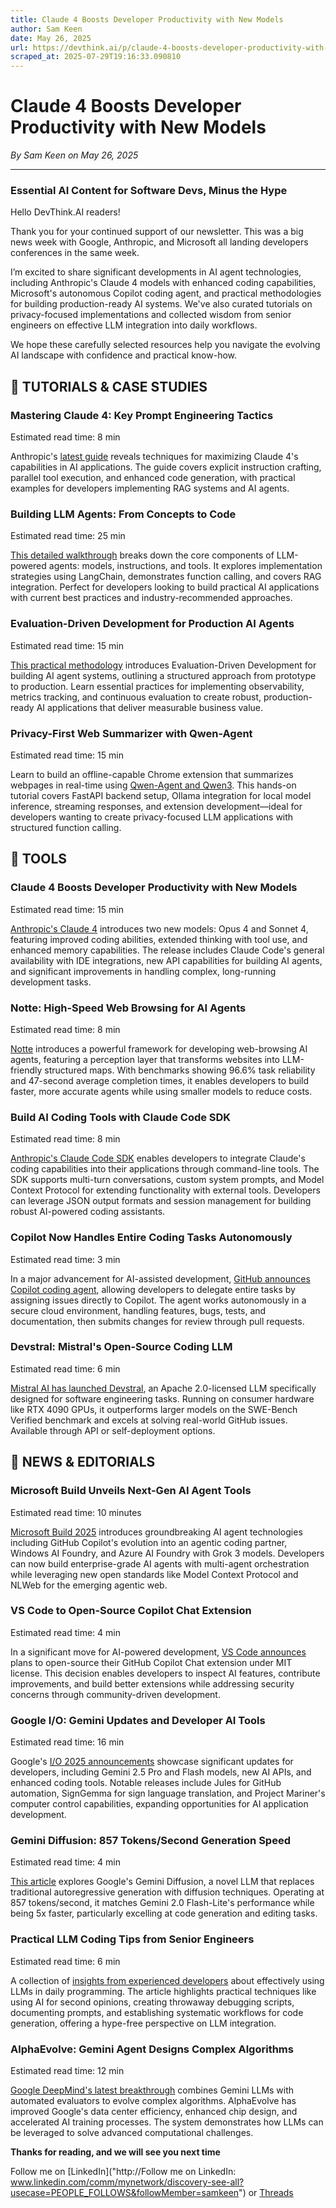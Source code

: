```yaml
---
title: Claude 4 Boosts Developer Productivity with New Models
author: Sam Keen
date: May 26, 2025
url: https://devthink.ai/p/claude-4-boosts-developer-productivity-with-new-models-9a6d
scraped_at: 2025-07-29T19:16:33.090810
---
```


# Claude 4 Boosts Developer Productivity with New Models

*By Sam Keen on May 26, 2025*

---

### **Essential AI Content for Software Devs,** **Minus the Hype**

Hello DevThink.AI readers!

Thank you for your continued support of our newsletter. This was a big news week with Google, Anthropic, and Microsoft all landing developers conferences in the same week.

I’m excited to share significant developments in AI agent technologies, including Anthropic's Claude 4 models with enhanced coding capabilities, Microsoft's autonomous Copilot coding agent, and practical methodologies for building production-ready AI systems. We've also curated tutorials on privacy-focused implementations and collected wisdom from senior engineers on effective LLM integration into daily workflows.

We hope these carefully selected resources help you navigate the evolving AI landscape with confidence and practical know-how.



## 📖 **TUTORIALS & CASE STUDIES**

### **Mastering Claude 4: Key Prompt Engineering Tactics**

Estimated read time: 8 min

Anthropic's [latest guide]("https://docs.anthropic.com/en/docs/build-with-claude/prompt-engineering/claude-4-best-practices") reveals techniques for maximizing Claude 4's capabilities in AI applications. The guide covers explicit instruction crafting, parallel tool execution, and enhanced code generation, with practical examples for developers implementing RAG systems and AI agents.

### **Building LLM Agents: From Concepts to Code**

Estimated read time: 25 min



[This detailed walkthrough]("https://towardsdatascience.com/new-to-llms-start-here/") breaks down the core components of LLM-powered agents: models, instructions, and tools. It explores implementation strategies using LangChain, demonstrates function calling, and covers RAG integration. Perfect for developers looking to build practical AI applications with current best practices and industry-recommended approaches.

### **Evaluation-Driven Development for Production AI Agents**

Estimated read time: 15 min



[This practical methodology]("https://www.newsletter.swirlai.com/p/evaluation-driven-development-for") introduces Evaluation-Driven Development for building AI agent systems, outlining a structured approach from prototype to production. Learn essential practices for implementing observability, metrics tracking, and continuous evaluation to create robust, production-ready AI applications that deliver measurable business value.

### **Privacy-First Web Summarizer with Qwen-Agent**

Estimated read time: 15 min

Learn to build an offline-capable Chrome extension that summarizes webpages in real-time using [Qwen-Agent and Qwen3]("https://www.datacamp.com/tutorial/qwen-agent"). This hands-on tutorial covers FastAPI backend setup, Ollama integration for local model inference, streaming responses, and extension development—ideal for developers wanting to create privacy-focused LLM applications with structured function calling.

##

## 🧰 **TOOLS**

### **Claude 4 Boosts Developer Productivity with New Models**

Estimated read time: 15 min



[Anthropic's Claude 4]("https://www.anthropic.com/news/claude-4") introduces two new models: Opus 4 and Sonnet 4, featuring improved coding abilities, extended thinking with tool use, and enhanced memory capabilities. The release includes Claude Code's general availability with IDE integrations, new API capabilities for building AI agents, and significant improvements in handling complex, long-running development tasks.

### **Notte: High-Speed Web Browsing for AI Agents**

Estimated read time: 8 min



[Notte]("https://github.com/nottelabs/notte") introduces a powerful framework for developing web-browsing AI agents, featuring a perception layer that transforms websites into LLM-friendly structured maps. With benchmarks showing 96.6% task reliability and 47-second average completion times, it enables developers to build faster, more accurate agents while using smaller models to reduce costs.

### **Build AI Coding Tools with Claude Code SDK**

Estimated read time: 8 min

[Anthropic's Claude Code SDK]("https://docs.anthropic.com/en/docs/claude-code/sdk") enables developers to integrate Claude's coding capabilities into their applications through command-line tools. The SDK supports multi-turn conversations, custom system prompts, and Model Context Protocol for extending functionality with external tools. Developers can leverage JSON output formats and session management for building robust AI-powered coding assistants.

### **Copilot Now Handles Entire Coding Tasks Autonomously**

Estimated read time: 3 min



In a major advancement for AI-assisted development, [GitHub announces Copilot coding agent]("https://github.blog/changelog/2025-05-19-github-copilot-coding-agent-in-public-preview/"), allowing developers to delegate entire tasks by assigning issues directly to Copilot. The agent works autonomously in a secure cloud environment, handling features, bugs, tests, and documentation, then submits changes for review through pull requests.

### **Devstral: Mistral's Open-Source Coding LLM**

Estimated read time: 6 min



[Mistral AI has launched Devstral]("https://mistral.ai/news/devstral"), an Apache 2.0-licensed LLM specifically designed for software engineering tasks. Running on consumer hardware like RTX 4090 GPUs, it outperforms larger models on the SWE-Bench Verified benchmark and excels at solving real-world GitHub issues. Available through API or self-deployment options.

## 📰 **NEWS & EDITORIALS**

### **Microsoft Build Unveils Next-Gen AI Agent Tools**

Estimated read time: 10 minutes



[Microsoft Build 2025]("https://blogs.microsoft.com/blog/2025/05/19/microsoft-build-2025-the-age-of-ai-agents-and-building-the-open-agentic-web/") introduces groundbreaking AI agent technologies including GitHub Copilot's evolution into an agentic coding partner, Windows AI Foundry, and Azure AI Foundry with Grok 3 models. Developers can now build enterprise-grade AI agents with multi-agent orchestration while leveraging new open standards like Model Context Protocol and NLWeb for the emerging agentic web.

### **VS Code to Open-Source Copilot Chat Extension**

Estimated read time: 4 min

In a significant move for AI-powered development, [VS Code announces]("https://code.visualstudio.com/blogs/2025/05/19/openSourceAIEditor") plans to open-source their GitHub Copilot Chat extension under MIT license. This decision enables developers to inspect AI features, contribute improvements, and build better extensions while addressing security concerns through community-driven development.

### **Google I/O: Gemini Updates and Developer AI Tools**

Estimated read time: 16 min



Google's [I/O 2025 announcements]("https://blog.google/technology/ai/google-io-2025-all-our-announcements/") showcase significant updates for developers, including Gemini 2.5 Pro and Flash models, new AI APIs, and enhanced coding tools. Notable releases include Jules for GitHub automation, SignGemma for sign language translation, and Project Mariner's computer control capabilities, expanding opportunities for AI application development.

### **Gemini Diffusion: 857 Tokens/Second Generation Speed**

Estimated read time: 4 min

[This article]("https://simonwillison.net/2025/May/21/gemini-diffusion/") explores Google's Gemini Diffusion, a novel LLM that replaces traditional autoregressive generation with diffusion techniques. Operating at 857 tokens/second, it matches Gemini 2.0 Flash-Lite's performance while being 5x faster, particularly excelling at code generation and editing tasks.

### **Practical LLM Coding Tips from Senior Engineers**

Estimated read time: 6 min

A collection of [insights from experienced developers]("https://pmbanugo.me/blog/peer-programming-with-llms") about effectively using LLMs in daily programming. The article highlights practical techniques like using AI for second opinions, creating throwaway debugging scripts, documenting prompts, and establishing systematic workflows for code generation, offering a hype-free perspective on LLM integration.

### **AlphaEvolve: Gemini Agent Designs Complex Algorithms**

Estimated read time: 12 min



[Google DeepMind's latest breakthrough]("https://deepmind.google/discover/blog/alphaevolve-a-gemini-powered-coding-agent-for-designing-advanced-algorithms/") combines Gemini LLMs with automated evaluators to evolve complex algorithms. AlphaEvolve has improved Google's data center efficiency, enhanced chip design, and accelerated AI training processes. The system demonstrates how LLMs can be leveraged to solve advanced computational challenges.

**Thanks for reading, and we will see you next time**

Follow me on [LinkedIn]("http://Follow me on LinkedIn: www.linkedin.com/comm/mynetwork/discovery-see-all?usecase=PEOPLE_FOLLOWS&followMember=samkeen") or [Threads](https://www.threads.net/@sam.keen"https://www.threads.net/@sam.keen")
